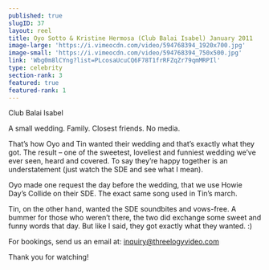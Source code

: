 ```yaml
---
published: true
slugID: 37
layout: reel
title: Oyo Sotto & Kristine Hermosa (Club Balai Isabel) January 2011
image-large: 'https://i.vimeocdn.com/video/594768394_1920x700.jpg'
image-small: 'https://i.vimeocdn.com/video/594768394_750x500.jpg'
link: 'Wbg0m8lCYng?list=PLcosaUcuCQ6F78T1frRFZqZr79qmMRPIl'
type: celebrity
section-rank: 3
featured: true
featured-rank: 1
---
```

Club Balai Isabel

A small wedding. Family. Closest friends. No media.

That’s how Oyo and Tin wanted their wedding and that’s exactly what they got. The result – one of the sweetest, loveliest and funniest wedding we’ve ever seen, heard and covered. To say they’re happy together is an understatement (just watch the SDE and see what I mean).

Oyo made one request the day before the wedding, that we use Howie Day’s Collide on their SDE. The exact same song used in Tin’s march.

Tin, on the other hand, wanted the SDE soundbites and vows-free. A bummer for those who weren’t there, the two did exchange some sweet and funny words that day. But like I said, they got exactly what they wanted. :)

For bookings, send us an email at: inquiry@threelogyvideo.com

Thank you for watching!
